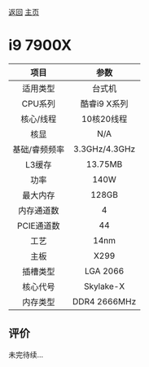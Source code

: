 [返回](../../../)  [主页](https://github.com/93Alliance/diy-pc/)
# i9 7900X

| 项目 | 参数 |
| :------: | :------: |
|适用类型 | 台式机|
|CPU系列| 酷睿i9 X系列 |
|核心/线程| 10核20线程|
|核显| N/A |
|基础/睿频频率 |3.3GHz/4.3GHz|
| L3缓存| 13.75MB|
|功率| 140W |
|最大内存| 128GB |
|内存通道数| 4 |
|PCIE通道数| 44 |
|工艺|14nm |
|主板| X299  |
|插槽类型| LGA 2066 |
|核心代号|  Skylake-X |
|内存类型| DDR4 2666MHz |

## 评价

 未完待续...